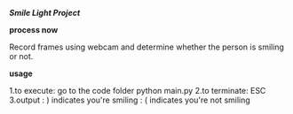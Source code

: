 ***Smile Light Project***


**process now**

Record frames using webcam and determine whether the person is smiling or not.


**usage**

1.to execute: 
	go to the code folder
	python main.py
2.to terminate:
	ESC
3.output
	: ) indicates you're smiling
	: ( indicates you're not smiling
